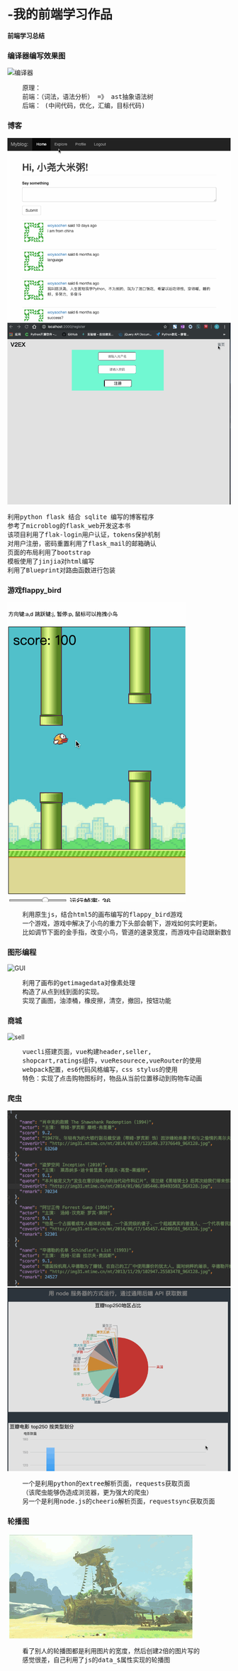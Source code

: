 # -我的前端学习作品

__前端学习总结__
### 编译器编写效果图
![编译器](./images/interpreter.png)
<pre>
	原理：
	前端：（词法，语法分析） =》 ast抽象语法树
	后端： (中间代码，优化，汇编，目标代码)
</pre>

### 博客
![blog](./images/myblog.gif)
![blog](./images/v2ex.gif)
<pre>
利用python flask 结合 sqlite 编写的博客程序
参考了microblog的flask_web开发这本书
该项目利用了flak-login用户认证，tokens保护机制
对用户注册，密码重置利用了flask_mail的邮箱确认
页面的布局利用了bootstrap
模板使用了jinjia对html编写
利用了Blueprint对路由函数进行包装	
</pre>

### 游戏flappy_bird
![flappy_bird](./images/flappyBird.gif)
<pre>
	利用原生js，结合html5的画布编写的flappy_bird游戏
	一个游戏，游戏中解决了小鸟的重力下头部会朝下，游戏如何实时更新。
	比如调节下面的金手指，改变小鸟，管道的速录宽度，而游戏中自动跟新数值
</pre>


### 图形编程
![GUI](./images/gui.gif)
<pre>
	利用了画布的getimagedata对像素处理
	构造了从点到线到面的实现。
	实现了画图，油漆桶，橡皮擦，清空，撤回，按钮功能
</pre>


### 商城
![sell](./images/sell.gif)
<pre>
	vuecli搭建页面，vue构建header,seller,
	shopcart,ratings组件，vueResourece,vueRouter的使用
	webpack配置，es6代码风格编写，css stylus的使用
	特色：实现了点击购物图标时，物品从当前位置移动到购物车动画
</pre>


### 爬虫
![爬虫](./images/时光网爬虫.png)
![爬虫](./images/数据可视化.gif)
<pre>
	一个是利用python的extree解析页面，requests获取页面
	（该爬虫能够伪造成浏览器，更为强大的爬虫）
	另一个是利用node.js的cheerio解析页面，requestsync获取页面 
</pre>

### 轮播图
![轮播图](./images/轮播图.gif)
<pre>
	看了别人的轮播图都是利用图片的宽度，然后创建2倍的图片写的
	感觉很差，自己利用了js的data_$属性实现的轮播图
</pre>
